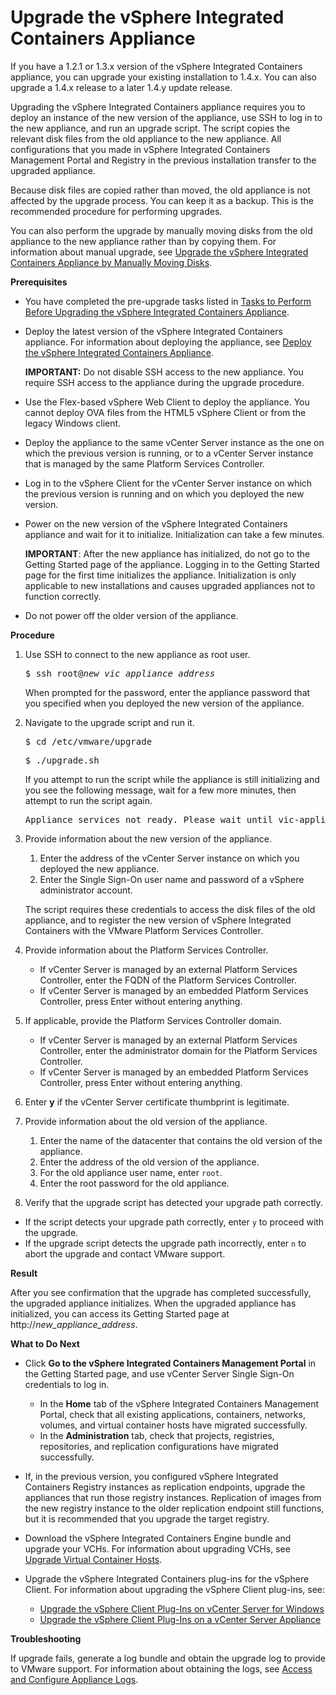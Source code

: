 # Upgrade the vSphere Integrated Containers Appliance

If you have a 1.2.1 or 1.3.x version of the vSphere Integrated Containers appliance, you can upgrade your existing installation to 1.4.x. You can also upgrade a 1.4.x release to a later 1.4.y update release.

Upgrading the vSphere Integrated Containers appliance requires you to deploy an instance of the new version of the appliance, use SSH to log in to the new appliance, and run an upgrade script. The script copies the relevant disk files from the old appliance to the new appliance. All configurations that you made in vSphere Integrated Containers Management Portal and Registry in the previous installation transfer to the upgraded appliance. 

Because disk files are copied rather than moved, the old appliance is not affected by the upgrade process. You can keep it as a backup. This is the recommended procedure for performing upgrades.

You can also perform the upgrade by manually moving disks from the old appliance to the new appliance rather than by copying them. For information about manual upgrade, see [Upgrade the vSphere Integrated Containers Appliance by Manually Moving Disks](upgrade_appliance_manual.md).

**Prerequisites**

- You have completed the pre-upgrade tasks listed in [Tasks to Perform Before Upgrading the vSphere Integrated Containers Appliance](pre_upgrade_tasks.md).
- Deploy the latest version of the vSphere Integrated Containers appliance. For information about deploying the appliance, see [Deploy the vSphere Integrated Containers Appliance](deploy_vic_appliance.md).

    **IMPORTANT:** Do not disable SSH access to the new appliance. You require SSH access to the appliance during the upgrade procedure.
- Use the Flex-based vSphere Web Client to deploy the appliance. You cannot deploy OVA files from the HTML5 vSphere Client or from the legacy Windows client.
- Deploy the appliance to the same vCenter Server instance as the one on which the previous version is running, or to a vCenter Server instance that is managed by the same Platform Services Controller.
- Log in to the vSphere Client for the vCenter Server instance on which the previous version is running and on which you deployed the new version. 
- Power on the new version of the vSphere Integrated Containers appliance and wait for it to initialize. Initialization can take a few minutes.

    **IMPORTANT**: After the new appliance has initialized, do not go to the Getting Started page of the appliance. Logging in to the Getting Started page for the first time initializes the appliance. Initialization is only applicable to new installations and causes upgraded appliances not to function correctly.
- Do not power off the older version of the appliance.

**Procedure**

1. Use SSH to connect to the new appliance as root user.

    <pre>$ ssh root@<i>new_vic_appliance_address</i></pre>

    When prompted for the password, enter the appliance password that you specified when you deployed the new version of the appliance. 

8. Navigate to the upgrade script and run it. 

    <pre>$ cd /etc/vmware/upgrade</pre>
    <pre>$ ./upgrade.sh</i></pre>

    If you attempt to run the script while the appliance is still initializing and you see the following message, wait for a few more minutes, then attempt to run the script again.

    <pre>Appliance services not ready. Please wait until vic-appliance-load-docker-images.service has completed.</pre>

1. Provide information about the new version of the appliance.

    1. Enter the address of the vCenter Server instance on which you deployed the new appliance.
    2. Enter the Single Sign-On user name and password of a vSphere administrator account.

    The script requires these credentials to access the disk files of the old appliance, and to register the new version of vSphere Integrated Containers with the VMware Platform Services Controller.
3. Provide information about the Platform Services Controller.

    - If vCenter Server is managed by an external Platform Services Controller, enter the FQDN of the Platform Services Controller.
    - If vCenter Server is managed by an embedded Platform Services Controller, press Enter without entering anything.
4. If applicable, provide the Platform Services Controller domain.

    - If vCenter Server is managed by an external Platform Services Controller, enter the administrator domain for the Platform Services Controller.
    - If vCenter Server is managed by an embedded Platform Services Controller, press Enter without entering anything.
5. Enter **y** if the vCenter Server certificate thumbprint is legitimate.
6. Provide information about the old version of the appliance.

    1. Enter the name of the datacenter that contains the old version of the appliance.
    2. Enter the address of the old version of the appliance.
    3. For the old appliance user name, enter `root`.
    4. Enter the root password for the old appliance.
6. Verify that the upgrade script has detected your upgrade path correctly.        
  - If the script detects your upgrade path correctly, enter `y` to proceed with the upgrade.
  - If the upgrade script detects the upgrade path incorrectly, enter `n` to abort the upgrade and contact VMware support.

**Result**

After you see confirmation that the upgrade has completed successfully, the upgraded appliance initializes. When the upgraded appliance has initialized, you can access its Getting Started page at http://<i>new_appliance_address</i>.

**What to Do Next**

- Click **Go to the vSphere Integrated Containers Management Portal** in the Getting Started page, and use vCenter Server Single Sign-On credentials to log in.

  - In the **Home** tab of the vSphere Integrated Containers Management Portal, check that all existing applications, containers, networks, volumes, and virtual container hosts have migrated successfully.
  - In the **Administration** tab, check that projects, registries, repositories, and replication configurations have migrated successfully.
- If, in the previous version, you configured vSphere Integrated Containers Registry instances as replication endpoints, upgrade the appliances that run those registry instances. Replication of images from the new registry instance to the older replication endpoint still functions, but it is recommended that you upgrade the target registry.
- Download the vSphere Integrated Containers Engine bundle and upgrade  your VCHs. For information about upgrading VCHs, see [Upgrade Virtual Container Hosts](upgrade_vch.md).
- Upgrade the vSphere Integrated Containers plug-ins for the vSphere Client. For information about upgrading the vSphere Client plug-ins, see: 
  - [Upgrade the vSphere Client Plug-Ins on vCenter Server for Windows](upgrade_h5_plugin_windows.md)
  - [Upgrade the vSphere Client Plug-Ins on a vCenter Server Appliance](upgrade_h5_plugin_vcsa.md)

**Troubleshooting**

If upgrade fails, generate a log bundle and obtain the upgrade log to provide to VMware support. For information about obtaining the logs, see [Access and Configure Appliance Logs](appliance_logs.md).
